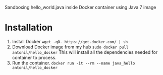 Sandboxing hello_world.java inside Docker container using Java 7 image
# Installation
1. Install Docker `wget -qO- https://get.docker.com/ | sh`
2. Download Docker image from my hub `sudo docker pull antonil/hello_docker`
   This will install all the dependencies needed for container to process.
3. Run the container. `docker run -it --rm --name java_hello antonil/hello_docker`
  
